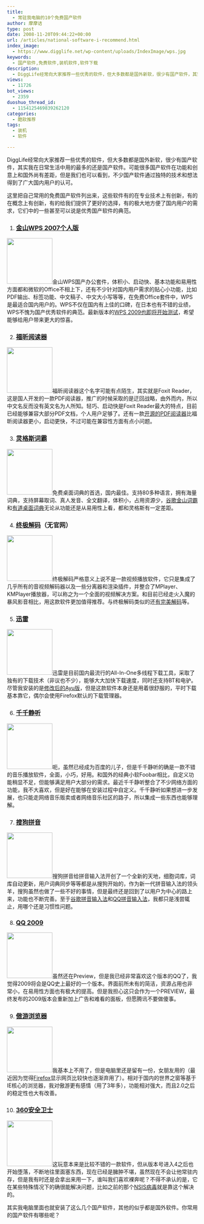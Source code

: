 ```yaml
---
title:
  - 常驻我电脑的10个免费国产软件
author: 摩摩诘
type: post
date: 2008-11-20T09:44:22+00:00
url: /articles/national-software-i-recommend.html
index_image:
  - https://www.digglife.net/wp-content/uploads/IndexImage/wps.jpg
keywords:
  - 国产软件,免费软件,装机软件,软件下载
description:
  - DiggLife经常向大家推荐一些优秀的软件，但大多数都是国外新软，很少有国产软件，其实我在日常生活中用的最多的还是国产软件。可能很多国产软件在功能和创意上和国外尚有差距，但是我们也可以看到，不少国产软件通过独特的技术和想法得到了广大国内用户的认可。
views:
  - 11726
bot_views:
  - 2359
duoshuo_thread_id:
  - 1154125469839262120
categories:
  - 酷软推荐
tags:
  - 装机
  - 软件

---
```

DiggLife经常向大家推荐一些优秀的软件，但大多数都是国外新软，很少有国产软件，其实我在日常生活中用的最多的还是国产软件。可能很多国产软件在功能和创意上和国外尚有差距，但是我们也可以看到，不少国产软件通过独特的技术和想法得到了广大国内用户的认可。

这里把自己常用的免费国产软件列出来，这些软件有的在专业技术上有创新，有的在概念上有创新，有的给我们提供了更好的选择，有的极大地方便了国内用户的需求，它们中的一些甚至可以说是优秀国产软件的典范。

<!--more-->

  1. ### <a title="金山WPS2007个人版下载" href="http://wps.kingsoft.com/down/" target="_blank"><strong>金山WPS 2007个人版</strong></a>

<img class="size-full wp-image-2773 alignright" title="金山wps" src="http://digglife.qiniudn.com/wp-content/uploads/2008/11/wps.png" alt="" width="120" height="120" />金山WPS国产办公套件，体积小、启动快、基本功能和易用性方面都和微软的Office不相上下，还有不少针对国内用户需求的贴心小功能，比如PDF输出、标签功能、中文稿子、中文大小写等等，在免费Office套件中，WPS是最适合国内用户的。WPS不仅在国内有上佳的口碑，在日本也有不错的业绩，WPS不愧为国产优秀软件的典范。最新版本的<a href="http://bbs.wps.cn/thread-21834931-1-1.html" target="_blank">WPS 2009也即将开始测试</a>，希望能够给用户带来更大的惊喜。

  2. ### <a title="福昕PDF阅读器下载" href="http://www.fuxinsoftware.com.cn/downloads/" target="_blank">福昕阅读器</a>

<img class="alignright size-full wp-image-2769" title="foxit Reader" src="http://digglife.qiniudn.com/wp-content/uploads/2008/11/foxit.png" alt="" width="120" height="120" />福昕阅读器这个名字可能有点陌生，其实就是Foxit Reader，这是国人开发的一款PDF阅读器，推广的时候采取的是迂回战略，由外而内，所以中文名反而没有英文名为人所知。轻巧、启动快是Foxit Reader最大的特点，目前已经能够兼容大部分PDF文档，个人用户足够了。还有一款<a title="酷软推荐:开源PDF阅读器Sumatra PDF" href="https://www.digglife.net/articles/sumatra-pdf.html" target="_blank">开源的PDF阅读器</a>比福昕阅读器更小，启动更快，不过可能在兼容性方面有点小问题。

  3. ### <a title="灵格斯词霸" href="http://www.lingoes.cn/zh/index.html" target="_blank">灵格斯词霸</a>

<img class="alignright size-full wp-image-2772" title="灵格斯" src="http://digglife.qiniudn.com/wp-content/uploads/2008/11/lingoes_120x120_pmccncom.png" alt="" width="120" height="120" />免费桌面词典的首选，国内最佳。支持80多种语言，拥有海量词典，支持屏幕取词、真人发音、全文翻译，体积小，占用资源少，<a title="谷歌金山词霸下载" href="http://www.google.cn/rebang/product/dictionary/dictionary.html" target="_blank">谷歌金山词霸</a>和<a title="有道桌面词典" href="http://cidian.youdao.com/" target="_blank">有道桌面词典</a>无论从功能还是从易用性上看，都和灵格斯有一定差距。

  4. ### <a title="终极解码下载" href="http://download.pchome.net/multimedia/media/10544.html" target="_blank">终极解码</a>（无官网）

<img class="alignright size-full wp-image-2768" title="finalcodes" src="http://digglife.qiniudn.com/wp-content/uploads/2008/11/finalcodes.png" alt="" width="120" height="120" />终极解码严格意义上说不是一款视频播放软件，它只是集成了几乎所有的音视频解码器以及一些分离器和渲染插件，并整合了MPlayer、KMPlayer播放器，可以称之为一个全面的视频解决方案。和目前已经走火入魔的暴风影音相比，用这款软件更加值得推荐。与终极解码类似的还<a title="完美解码" href="http://jm.wmzhe.com/" target="_blank">有完美解码</a>等。

  5. ### <a title="迅雷下载" href="http://www.xunlei.com" target="_blank">迅雷</a>

<img class="alignright size-full wp-image-2776" title="thunder" src="http://digglife.qiniudn.com/wp-content/uploads/2008/11/thunder.png" alt="" width="120" height="120" />迅雷是目前国内最流行的All-In-One多线程下载工具，采取了独有的下载技术（非议也不少），能够大大加快下载速度，同时还支持BT和电驴。尽管我安装的是[修改后的Ayu版][1]，但是这款软件本身还是用着很舒服的，平时下载基本靠它，偶尔会使用Firefox默认的下载管理器。

  6. ### <a title="千千静听" href="http://www.qianqian.com/" target="_blank">千千静听</a>

<img class="alignright size-full wp-image-2775" title="ttplayer" src="http://digglife.qiniudn.com/wp-content/uploads/2008/11/ttplayer.png" alt="" width="120" height="120" />呃，虽然已经成为百度的儿子，但是千千静听的确是一款不错的音乐播放软件，全面，小巧，好用。和国外的经典小软Foobar相比，自定义功能稍显不足，但能够满足用户大部分的需求。最近千千静听整合了不少网络方面的功能，我不大喜欢，但是好在能够在安装过程中自定义。千千静听如果想进一步发展，也只能走网络音乐贩卖或者网络音乐社区的路子，所以集成一些东西也能够理解。

  7. ### <a title="搜狗拼音" href="http://pinyin.sogou.com/" target="_blank">搜狗拼音</a>

<img class="alignright size-full wp-image-2778" title="sougoupinyin" src="http://digglife.qiniudn.com/wp-content/uploads/2008/11/sougoupinyin.png" alt="" width="120" height="120" />搜狗拼音给拼音输入法开创了一个全新的天地，细胞词库，词库自动更新，用户词典同步等等都是从搜狗开始的，作为新一代拼音输入法的领头羊，搜狗虽然也做了一些不好的事情，但是最终还是回到了以用户为中心的路上来，功能也不断完善。至于<a title="谷歌拼音输入法" href="http://www.google.com/ime/pinyin/" target="_blank">谷歌拼音输入法</a>和<a title="QQ拼音" href="http://py.qq.com/" target="_blank">QQ拼音输入法</a>，我都只是浅尝辄止，用哪个还是习惯性问题。

  8. ### <a title="QQ 2009" href="http://im.qq.com/qq/2009/preview3/download.shtml" target="_blank">QQ 2009</a>

<img class="alignright size-full wp-image-2770" title="qq" src="http://digglife.qiniudn.com/wp-content/uploads/2008/11/qq.png" alt="" width="120" height="120" />虽然还在Preview，但是我已经非常喜欢这个版本的QQ了，我觉得2009将会是QQ史上最好的一个版本。界面前所未有的简洁，资源占用也非常小，在易用性方面也有极大的提高。但是我担心这只会作为一个PREVIEW，最终发布的2009版本会重新加上广告和难看的面板，但愿腾讯不要做傻事。

  9. ### <a title="遨游浏览器" href="http://www.maxthon.com/" target="_blank">傲游浏览器</a>

<img class="alignright size-full wp-image-2774" title="maxthon" src="http://digglife.qiniudn.com/wp-content/uploads/2008/11/maxthon.png" alt="" width="120" height="120" />我基本上不用了，但是电脑里还是留有一份，女朋友用的（最近因为觉得<a title="Firefox技巧" href="https://www.digglife.net/articles/category/firefox" target="_blank">Firefox</a>显示网页比较快也逐渐弃用了）。相对于国内的世界之窗等基于IE核心的浏览器，我对傲游更有感情（用了3年多），功能相对强大，而且2.0之后的稳定性也大有改善。

 10. ### <a title="360安全卫士" href="http://www.360.cn/" target="_blank">360安全卫士</a>

<img class="alignright size-full wp-image-2771" title="360" src="http://digglife.qiniudn.com/wp-content/uploads/2008/11/360.png" alt="" width="120" height="120" />这玩意本来是比较不错的一款软件，但从版本号进入4之后也开始堕落，不断地往里面塞东西，现在已经是臃肿不堪，虽然现在不会让他常驻内存，但是我有时还是会拿出来用一下，谁叫我们喜欢裸奔呢？不得不承认的是，它在某些特殊情况下的确很能解决问题，比如之前的那个<a title="avp.exe木马(NSIS Error)解决方案" href="https://www.digglife.net/articles/kill-avp-trojan.html" target="_blank">NSIS病毒</a>就是靠这个解决的。</ol> 

其实我电脑里面也就安装了这么几个国产软件，其他的似乎都是国外软件。你常用的国产软件有哪些呢？

 [1]: http://www.cannian.com/ "Ayu去广告迅雷"